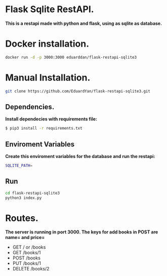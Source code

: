# Flask Sqlite RestAPI.

__This is a restapi made with python and flask, using as sqlite as database.__

# Docker installation.

```bash
docker run -d -p 3000:3000 eduarddan/flask-restapi-sqlite3
```

# Manual Installation.

```bash
git clone https://github.com/EduardYan/flask-restapi-sqlite3.git
```

## Dependencies.

__Install dependecies with requirements file:__

```bash
$ pip3 install -r requirements.txt
```

## Enviroment Variables

__Create this enviroment variables for the database and run the restapi:__

```bash
SQLITE_PATH=
```

## Run
```bash
cd flask-restapi-sqlite3
python3 index.py
```


# Routes.

__The server is running in port 3000. The keys for add books in POST are name= and price=__

* GET / or /books
* GET /books/1
* POST /books
* PUT /books/1
* DELETE /books/2
